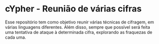 # cYpher - Reunião de várias cifras

Esse repositório tem como objetivo reunir várias técnicas de cifragem, em várias linguagens diferentes. Além disso, sempre que possível será feita uma tentativa de ataque à determinada cifra, explorando as fraquezas de cada uma.